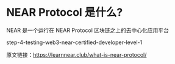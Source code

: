 # NEAR Protocol 是什么?

NEAR 是一个运行在 NEAR Protocol 区块链之上的去中心化应用平台






step-4-testing-web3-near-certified-developer-level-1

原文链接：https://learnnear.club/what-is-near-protocol/
